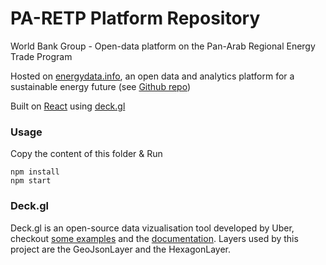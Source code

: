# PA-RETP Platform Repository
World Bank Group - Open-data platform on the Pan-Arab Regional Energy Trade Program

Hosted on [energydata.info](https://energydata.info), an open data and analytics platform for a sustainable energy future (see [Github repo](https://github.com/energy-data/energydata.info))

Built on [React](ttps://facebook.github.io/react) using [deck.gl](http://deck.gl)

### Usage
Copy the content of this folder & Run
```
npm install
npm start
```

### Deck.gl
Deck.gl is an open-source data vizualisation tool developed by Uber, checkout [some examples](https://uber.github.io/deck.gl/#/examples/overview) and the [documentation](https://uber.github.io/deck.gl/#/documentation/overview/introduction).
Layers used by this project are the GeoJsonLayer and the HexagonLayer.
